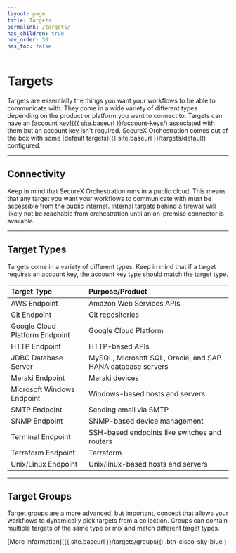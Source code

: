 ```yaml
---
layout: page
title: Targets
permalink: /targets/
has_children: true
nav_order: 50
has_toc: false
---
```


# Targets
Targets are essentially the things you want your workflows to be able to communicate with. They come in a wide variety of different types depending on the product or platform you want to connect to. Targets can have an [account key]({{ site.baseurl }}/account-keys/) associated with them but an account key isn't required. SecureX Orchestration comes out of the box with some [default targets]({{ site.baseurl }}/targets/default) configured.

---

## Connectivity
Keep in mind that SecureX Orchestration runs in a public cloud. This means that any target you want your workflows to communicate with must be accessible from the public internet. Internal targets behind a firewall will likely not be reachable from orchestration until an on-premise connector is available.

---

## Target Types
Targets come in a variety of different types. Keep in mind that if a target requires an account key, the account key type should match the target type.

| Target Type | Purpose/Product |
|:------------|:------------|
| AWS Endpoint | Amazon Web Services APIs |
| Git Endpoint | Git repositories |
| Google Cloud Platform Endpoint | Google Cloud Platform |
| HTTP Endpoint | HTTP-based APIs |
| JDBC Database Server | MySQL, Microsoft SQL, Oracle, and SAP HANA database servers |
| Meraki Endpoint | Meraki devices |
| Microsoft Windows Endpoint | Windows-based hosts and servers |
| SMTP Endpoint | Sending email via SMTP |
| SNMP Endpoint | SNMP-based device management |
| Terminal Endpoint | SSH-based endpoints like switches and routers |
| Terraform Endpoint | Terraform |
| Unix/Linux Endpoint | Unix/linux-based hosts and servers |

---

## Target Groups
Target groups are a more advanced, but important, concept that allows your workflows to dynamically pick targets from a collection. Groups can contain multiple targets of the same type or mix and match different target types.

[More Information]({{ site.baseurl }}/targets/groups){: .btn-cisco-sky-blue }